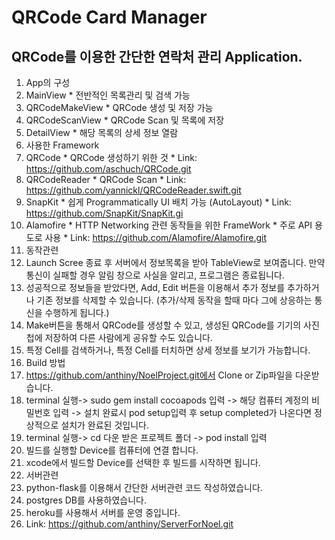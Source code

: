 # QRCode Card Manager
## QRCode를 이용한 간단한 연락처 관리 Application.

1. App의 구성
  1. MainView
    * 전반적인 목록관리 및 검색 가능
  2. QRCodeMakeView
    * QRCode 생성 및 저장 가능
  3. QRCodeScanView
    * QRCode Scan 및 목록에 저장
  4. DetailView
    * 해당 목록의 상세 정보 열람
2. 사용한 Framework
  1. QRCode
    * QRCode 생성하기 위한 것
    * Link: https://github.com/aschuch/QRCode.git
  2. QRCodeReader
    * QRCode Scan
    * Link: https://github.com/yannickl/QRCodeReader.swift.git
  3. SnapKit
    * 쉽게 Programmatically UI 배치 가능 (AutoLayout)
    * Link: https://github.com/SnapKit/SnapKit.gi
  4. Alamofire
    * HTTP Networking 관련 동작들을 위한 FrameWork
    * 주로 API 용도로 사용
    * Link: https://github.com/Alamofire/Alamofire.git
3. 동작관련
  1. Launch Scree 종료 후 서버에서 정보목록을 받아 TableView로 보여줍니다. 만약 통신이 실패할 경우 알림 창으로 사실을 알리고, 프로그램은 종료됩니다.
  2. 성공적으로 정보들을 받았다면, Add, Edit 버튼을 이용해서 추가 정보를 추가하거나 기존 정보를 삭제할 수 있습니다. (추가/삭제 동작을 할때 마다 그에 상응하는 통신을 수행하게 됩니다.)
  3. Make버튼을 통해서 QRCode를 생성할 수 있고, 생성된 QRCode를 기기의 사진첩에 저장하여 다른 사람에게 공유할 수도 있습니다.
  4. 특정 Cell를 검색하거나, 특정 Cell를 터치하면 상세 정보를 보기가 가능합니다.
4. Build 방법
  1. https://github.com/anthiny/NoelProject.git에서 Clone or Zip파일을 다운받습니다.
  2. terminal 실행-> sudo gem install cocoapods 입력 -> 해당 컴퓨터 계정의 비밀번호 입력 -> 설치 완료시 pod setup입력 후 setup completed가 나온다면 정상적으로 설치가 완료된 것입니다.
  3. terminal 실행-> cd 다운 받은 프로젝트 폴더 -> pod install 입력
  4. 빌드를 실행할 Device를 컴퓨터에 연결 합니다.
  5. xcode에서 빌드할 Device를 선택한 후 빌드를 시작하면 됩니다.
5. 서버관련
  1. python-flask를 이용해서 간단한 서버관련 코드 작성하였습니다.
  2. postgres DB를 사용하였습니다.
  3. heroku를 사용해서 서버를 운영 중입니다.
  4. Link: https://github.com/anthiny/ServerForNoel.git
